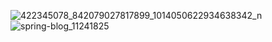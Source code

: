 ![422345078_842079027817899_1014050622934638342_n](https://github.com/user-attachments/assets/c36f741c-d44a-4b1e-b9a7-617c4e215538)
![spring-blog_11241825](https://github.com/user-attachments/assets/384e1a8d-8e41-4ddd-bb62-5518686cb096)
